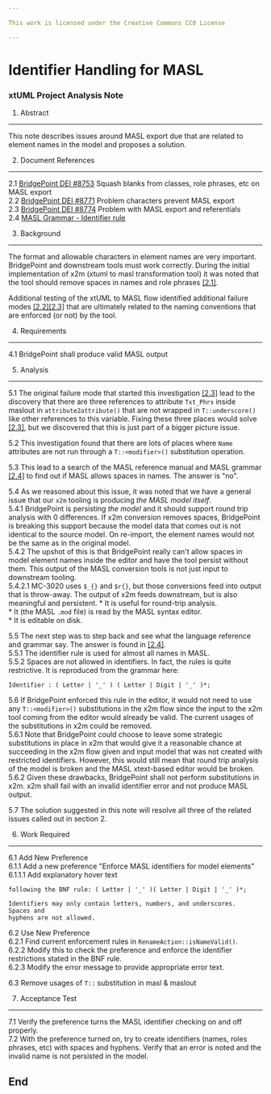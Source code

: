 ```yaml
---

This work is licensed under the Creative Commons CC0 License

---
```


# Identifier Handling for MASL
### xtUML Project Analysis Note


1. Abstract
-----------
This note describes issues around MASL export due that are related to element
names in the model and proposes a solution.  

2. Document References
----------------------
<a id="2.1"></a>2.1 [BridgePoint DEI #8753](https://support.onefact.net/issues/8753) Squash blanks from classes, role phrases, etc on MASL export    
<a id="2.2"></a>2.2 [BridgePoint DEI #8771](https://support.onefact.net/issues/8771) Problem characters prevent MASL export     
<a id="2.3"></a>2.3 [BridgePoint DEI #8774](https://support.onefact.net/issues/8774) Problem with MASL export and referentials     
<a id="2.4"></a>2.4 [MASL Grammar - Identifier rule](https://github.com/xtuml/mc/blob/master/masl/parser/src/MaslLexer.g#L288)      

3. Background
-------------
The format and allowable characters in element names are very important. 
BridgePoint and downstream tools must work correctly.  During the initial 
implementation of x2m (xtuml to masl transformation tool) it was noted that
the tool should remove spaces in names and role phrases [[2.1]](#2.1).      

Additional testing of the xtUML to MASL flow identified additional failure modes
[[2.2]](#2.2)[[2.3]](#2.3) that are ultimately related to the naming conventions
that are enforced (or not) by the tool.   

4. Requirements
---------------
4.1 BridgePoint shall produce valid MASL output  

5. Analysis
-----------
5.1 The original failure mode that started this investigation [[2.3]](#2.3) lead
  to the discovery that there are three references to attribute ```Txt_Phrs``` 
  inside maslout in ```attribute2attribute()``` that are not wrapped in 
  ```T::underscore()``` like other references to this variable.  Fixing these 
  three places would solve [[2.3]](#2.3), but we discovered that this is just 
  part of a bigger picture issue.   

5.2  This investigation found that there are lots of places where ```Name``` 
  attributes are not run through a ```T::<modifier>()``` substitution operation.   

5.3  This lead to a search of the MASL reference manual and MASL grammar 
  [[2.4]](#2.4) to find out if MASL allows spaces in names.  The answer is "no".  
  
5.4  As we reasoned about this issue, it was noted that we have a general issue 
  that our ```x2m``` tooling is producing _the MASL model itself_.   
5.4.1  BridgePoint is persisting _the model_ and it should support round trip 
  analysis with 0 differences.  If x2m conversion removes spaces, BridgePoint
  is breaking this support because the model data that comes out is not 
  identical to the source model.  On re-import, the element names would 
  not be the same as in the original model.   
5.4.2  The upshot of this is that BridgePoint really can't allow spaces in
  model element names inside the editor and have the tool persist without them. 
  This output of the MASL conversion tools is not just input to downstream 
  tooling.    
5.4.2.1 MC-3020 uses ```$_{}``` and ```$r{}```, but those conversions feed into 
  output that is throw-away.  The output of x2m feeds downstream, but is also 
  meaningful and persistent.
    * It is useful for round-trip analysis.  
    * It (the MASL ```.mod``` file) is read by the MASL syntax editor.  
    * It is editable on disk.  

5.5 The next step was to step back and see what the language reference and 
  grammar say.  The answer is found in [[2.4]](#2.4).  
5.5.1  The identifier rule is used for almost all names in MASL.      
5.5.2  Spaces are not allowed in identifiers.  In fact, the rules is quite
  restrictive.  It is reproduced from the grammar here:
```   
Identifier : ( Letter | '_' ) ( Letter | Digit | '_' )*;
```   

5.6  If BridgePoint enforced this rule in the editor, it would not need to use 
  any ```T::<modifier>()``` substitutions in the x2m flow since the input to the 
  x2m tool coming from the editor would already be valid. The current usages 
  of the substitutions in x2m could be removed.   
5.6.1  Note that BridgePoint could choose to leave some strategic substitutions
  in place in x2m that would give it a reasonable chance at succeeding in the 
  x2m flow given and input model that was not created with restricted 
  identifiers.  However, this would still mean that round trip analysis of the
  model is broken and the MASL xtext-based editor would be broken.   
5.6.2  Given these drawbacks, BridgePoint shall not perform substitutions in
  x2m.  x2m shall fail with an invalid identifier error and not produce MASL
  output.

5.7 The solution suggested in this note will resolve all three of the related
  issues called out in section 2.   
  
6. Work Required
----------------
6.1 Add New Preference   
6.1.1  Add a new preference "Enforce MASL identifiers for model elements"   
6.1.1.1  Add explanatory hover text 
```This preference restricts element names to conform to the MASL standard 
following the BNF rule: ( Letter | '_' )( Letter | Digit | '_' )*;

Identifiers may only contain letters, numbers, and underscores.  Spaces and
hyphens are not allowed.
```  

6.2 Use New Preference   
6.2.1  Find current enforcement rules in ```RenameAction::isNameValid()```.         
6.2.2  Modify this to check the preference and enforce the identifier
  restrictions stated in the BNF rule.   
6.2.3  Modify the error message to provide appropriate error text.   

6.3 Remove usages of ```T::``` substitution in masl & maslout   

7. Acceptance Test
------------------
7.1  Verify the preference turns the MASL identifier checking on and off 
  properly.   
7.2  With the preference turned on, try to create identifiers (names, roles
  phrases, etc) with spaces and hyphens.  Verify that an error is noted and
  the invalid name is not persisted in the model.   

End
---

